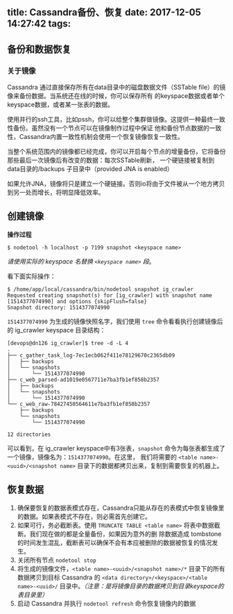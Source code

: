 title: Cassandra备份、恢复
date: 2017-12-05 14:27:42
tags:
---

## 备份和数据恢复

### 关于镜像

Cassandra 通过直接保存所有在data目录中的磁盘数据文件（SSTable file）的镜像来备份数据。当系统还在线的时候，你可以保存所有
的keyspace数据或者单个keyspace数据，或者某一张表的数据。

使用并行的ssh工具，比如pssh，你可以给整个集群做镜像。这提供一种最终一致性备份。虽然没有一个节点可以在镜像制作过程中保证
他和备份节点数据的一致性，Cassandra内置一致性机制会使用一个恢复镜像恢复一致性。

当整个系统范围内的镜像都已经完成，你可以开启每个节点的增量备份，它将备份那些最后一次镜像后有改变的数据：每次SSTable刷新，
一个硬链接被复制到 data目录的/backups 子目录中（provided JNA is enabled）

如果允许JNA，镜像将只是建立一个硬链接。否则io将由于文件被从一个地方拷贝到另一处而增长，将明显降低效率。

## 创建镜像

**操作过程**

```
$ nodetool -h localhost -p 7199 snapshot <keyspace name>
```

*请使用实际的 keyspace 名替换 `<keyspace name>` 段*。

看下面实际操作：

```
$ /home/app/local/cassandra/bin/nodetool snapshot ig_crawler
Requested creating snapshot(s) for [ig_crawler] with snapshot name [1514377074990] and options {skipFlush=false}
Snapshot directory: 1514377074990
```

`1514377074990` 为生成的镜像快照名字，我们使用 `tree` 命令看看执行创建镜像后的 ig_crawler keyspace 目录结构：

```
[devops@dn126 ig_crawler]$ tree -d -L 4
.
├── c_gather_task_log-7ec1ecb062f411e78129670c2365db09
│   ├── backups
│   └── snapshots
│       └── 1514377074990
├── c_web_parsed-ad1019e0567711e7ba3fb1ef858b2357
│   ├── backups
│   └── snapshots
│       └── 1514377074990
└── c_web_raw-78427450564611e7ba3fb1ef858b2357
    ├── backups
    └── snapshots
        └── 1514377074990

12 directories
```

可以看到，在 ig_crawler keyspace中有3张表，`snapshot` 命令为每张表都生成了一个镜像，镜像名为：`1514377074990`。在这里，
我们将需要的 `<table name>-<uuid>/<snapshot name>` 目录下的数据都拷贝出来，复制到需要恢复的机器上。

## 恢复数据

1. 确保要恢复的数据表模式存在，Cassandra只能从存在的表模式中恢复镜像里的数据。如果表模式不存在，则必需首先创建它。
2. 如果可行，务必截断表。使用 `TRUNCATE TABLE <table name>` 将表中数据截断。我们现在做的都是全量备份，如果因为意外的删
    除数据造成 tombstone 的时间发生混乱，截断表可以确保不会有本应被删除的数据被恢复的情况发生。
3. 关闭所有节点 `nodetool stop`
4. 将生成的镜像文件，`<table name>-<uuid>/<snapshot name>/*` 目录下的所有数据拷贝到目标 Cassandra 的
   `<data directory>/<keyspace>/<table name>-<uuid>/` 目录中。*（注意：是将镜像目录的数据拷贝到目录keyspace的表目录里）*
5. 启动 Cassandra 并执行 `nodetool refresh` 命令恢复镜像内的数据
